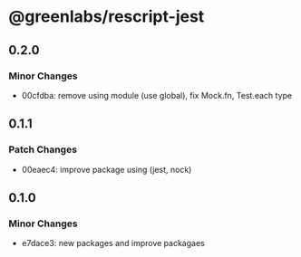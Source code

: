 # @greenlabs/rescript-jest

## 0.2.0

### Minor Changes

- 00cfdba: remove using module (use global), fix Mock.fn, Test.each type

## 0.1.1

### Patch Changes

- 00eaec4: improve package using (jest, nock)

## 0.1.0

### Minor Changes

- e7dace3: new packages and improve packagaes
